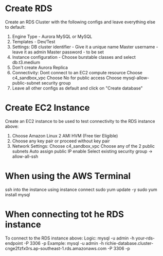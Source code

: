 # Create RDS 

Create an RDS Cluster with the following configs and leave everything else to default:
1) Engine Type - Aurora MySQL or MySQL
2) Templates - Dev/Test
3) Settings:
	DB cluster identifier - Give it a unique name
	Master username - leave  it as admin
	Master password - to be set
4) Instance configuration - Choose burstable classes and select db.t3.medium
5) Don't create Aurora Replica
6) Connectivity:
	Dont connect to an EC2 compute resource
	Choose c4_sandbox_vpc
	Choose No for public access
	Choose mysql-allow-public-subnet security group
7) Leave all other configs as default and click on "Create database"

# Create EC2 Instance
Create an EC2 instance to be used to test connectivity to the RDS instance above:
1) Choose Amazon Linux 2 AMI HVM (Free tier Eligible)
2) Choose any key pair or proceed without key pair
3) Network Settings:
	Choose c4_sandbox_vpc
	Choose any of the 2 public subnets
	Auto assign public IP enable
	Select existing security group -> allow-all-ssh

# When using the AWS Terminal
ssh into the instance using instance connect
sudo yum update -y
sudo yum install mysql

# When connecting tot he RDS instance
To connect to the RDS instance above:
Logic: mysql -u admin -h your-rds-endpoint -P 3306 -p
Example: mysql -u admin -h richie-database.cluster-cnge2fzfx0rs.ap-southeast-1.rds.amazonaws.com -P 3306 -p




